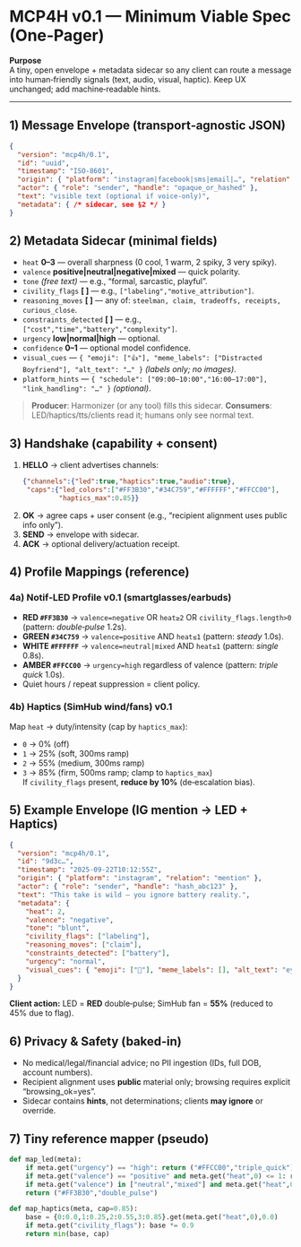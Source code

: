 # MCP4H v0.1 — Minimum Viable Spec (One‑Pager)

**Purpose**  
A tiny, open envelope + metadata sidecar so any client can route a message into human‑friendly signals (text, audio, visual, haptic). Keep UX unchanged; add machine‑readable hints.

---

## 1) Message Envelope (transport‑agnostic JSON)
```json
{
  "version": "mcp4h/0.1",
  "id": "uuid",
  "timestamp": "ISO-8601",
  "origin": { "platform": "instagram|facebook|sms|email|…", "relation": "dm|mention|tag|comment" },
  "actor": { "role": "sender", "handle": "opaque_or_hashed" },
  "text": "visible text (optional if voice-only)",
  "metadata": { /* sidecar, see §2 */ }
}
```

## 2) Metadata Sidecar (minimal fields)
- `heat` **0–3** — overall sharpness (0 cool, 1 warm, 2 spiky, 3 very spiky).  
- `valence` **positive|neutral|negative|mixed** — quick polarity.  
- `tone` *(free text)* — e.g., “formal, sarcastic, playful”.  
- `civility_flags` **[ ]** — e.g., `["labeling","motive_attribution"]`.  
- `reasoning_moves` **[ ]** — any of: `steelman, claim, tradeoffs, receipts, curious_close`.  
- `constraints_detected` **[ ]** — e.g., `["cost","time","battery","complexity"]`.  
- `urgency` **low|normal|high** — optional.  
- `confidence` **0–1** — optional model confidence.  
- `visual_cues` — `{ "emoji": ["👍"], "meme_labels": ["Distracted Boyfriend"], "alt_text": "…" }` *(labels only; no images)*.  
- `platform_hints` — `{ "schedule": ["09:00–10:00","16:00–17:00"], "link_handling": "…" }` *(optional)*.

> **Producer**: Harmonizer (or any tool) fills this sidecar. **Consumers**: LED/haptics/tts/clients read it; humans only see normal text.

## 3) Handshake (capability + consent)
1. **HELLO** → client advertises channels:  
   ```json
   {"channels":{"led":true,"haptics":true,"audio":true},
    "caps":{"led_colors":["#FF3B30","#34C759","#FFFFFF","#FFCC00"],
            "haptics_max":0.85}}
   ```
2. **OK** → agree caps + user consent (e.g., “recipient alignment uses public info only”).  
3. **SEND** → envelope with sidecar.  
4. **ACK** → optional delivery/actuation receipt.

## 4) Profile Mappings (reference)

### 4a) Notif‑LED Profile v0.1 (smartglasses/earbuds)
- **RED `#FF3B30`** → `valence=negative` OR `heat≥2` OR `civility_flags.length>0` (pattern: *double‑pulse* 1.2s).  
- **GREEN `#34C759`** → `valence=positive` AND `heat≤1` (pattern: *steady* 1.0s).  
- **WHITE `#FFFFFF`** → `valence=neutral|mixed` AND `heat≤1` (pattern: *single* 0.8s).  
- **AMBER `#FFCC00`** → `urgency=high` regardless of valence (pattern: *triple quick* 1.0s).  
- Quiet hours / repeat suppression = client policy.

### 4b) Haptics (SimHub wind/fans) v0.1
Map `heat` → duty/intensity (cap by `haptics_max`):
- `0` → 0% (off)  
- `1` → 25% (soft, 300ms ramp)  
- `2` → 55% (medium, 300ms ramp)  
- `3` → 85% (firm, 500ms ramp; clamp to `haptics_max`)  
If `civility_flags` present, **reduce by 10%** (de‑escalation bias).

## 5) Example Envelope (IG mention → LED + Haptics)
```json
{
  "version": "mcp4h/0.1",
  "id": "9d3c…",
  "timestamp": "2025-09-22T10:12:55Z",
  "origin": { "platform": "instagram", "relation": "mention" },
  "actor": { "role": "sender", "handle": "hash_abc123" },
  "text": "This take is wild — you ignore battery reality.",
  "metadata": {
    "heat": 2,
    "valence": "negative",
    "tone": "blunt",
    "civility_flags": ["labeling"],
    "reasoning_moves": ["claim"],
    "constraints_detected": ["battery"],
    "urgency": "normal",
    "visual_cues": { "emoji": ["👀"], "meme_labels": [], "alt_text": "eyes emoji meaning 'looking closely'" }
  }
}
```
**Client action:** LED = **RED** double‑pulse; SimHub fan = **55%** (reduced to 45% due to flag).

## 6) Privacy & Safety (baked‑in)
- No medical/legal/financial advice; no PII ingestion (IDs, full DOB, account numbers).  
- Recipient alignment uses **public** material only; browsing requires explicit “browsing_ok=yes”.  
- Sidecar contains **hints**, not determinations; clients **may ignore** or override.

## 7) Tiny reference mapper (pseudo)
```python
def map_led(meta):
    if meta.get("urgency") == "high": return ("#FFCC00","triple_quick")
    if meta.get("valence") == "positive" and meta.get("heat",0) <= 1: return ("#34C759","steady")
    if meta.get("valence") in ["neutral","mixed"] and meta.get("heat",0) <= 1: return ("#FFFFFF","single")
    return ("#FF3B30","double_pulse")

def map_haptics(meta, cap=0.85):
    base = {0:0.0,1:0.25,2:0.55,3:0.85}.get(meta.get("heat",0),0.0)
    if meta.get("civility_flags"): base *= 0.9
    return min(base, cap)
```
